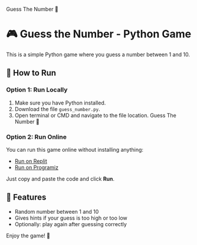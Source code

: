 Guess The Number 🧠

# 🎮 Guess the Number - Python Game

This is a simple Python game where you guess a number between 1 and 10.

## 🚀 How to Run

### Option 1: Run Locally
1. Make sure you have Python installed.
2. Download the file `guess_number.py`.
3. Open terminal or CMD and navigate to the file location.
Guess The Number 🧠

### Option 2: Run Online
You can run this game online without installing anything:

- [Run on Replit](https://replit.com/)
- [Run on Programiz](https://www.programiz.com/python-programming/online-compiler)

Just copy and paste the code and click **Run**.

## 🧠 Features
- Random number between 1 and 10
- Gives hints if your guess is too high or too low
- Optionally: play again after guessing correctly

Enjoy the game! 🎉

